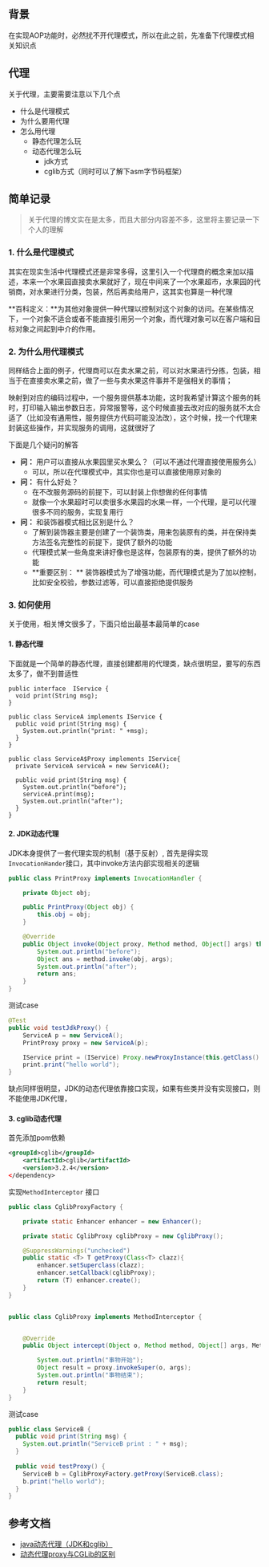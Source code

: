 ## 背景

在实现AOP功能时，必然扰不开代理模式，所以在此之前，先准备下代理模式相关知识点

## 代理

关于代理，主要需要注意以下几个点

- 什么是代理模式
- 为什么要用代理 
- 怎么用代理
  - 静态代理怎么玩
  - 动态代理怎么玩
    - jdk方式
    - cglib方式（同时可以了解下asm字节码框架）

## 简单记录
> 关于代理的博文实在是太多，而且大部分内容差不多，这里将主要记录一下个人的理解

### 1. 什么是代理模式

其实在现实生活中代理模式还是非常多得，这里引入一个代理商的概念来加以描述，本来一个水果园直接卖水果就好了，现在中间来了一个水果超市，水果园的代销商，对水果进行分类，包装，然后再卖给用户，这其实也算是一种代理

**百科定义：**为其他对象提供一种代理以控制对这个对象的访问。在某些情况下，一个对象不适合或者不能直接引用另一个对象，而代理对象可以在客户端和目标对象之间起到中介的作用。

### 2. 为什么用代理模式

同样结合上面的例子，代理商可以在卖水果之前，可以对水果进行分拣，包装，相当于在直接卖水果之前，做了一些与卖水果这件事并不是强相关的事情；

映射到对应的编码过程中，一个服务提供基本功能，这时我希望计算这个服务的耗时，打印输入输出参数日志，异常报警等，这个时候直接去改对应的服务就不太合适了（比如没有通用性，服务提供方代码可能没法改），这个时候，找一个代理来封装这些操作，并实现服务的调用，这就很好了


下面是几个疑问的解答

- **问：** 用户可以直接从水果园里买水果么？（可以不通过代理直接使用服务么）
  - 可以，所以在代理模式中，其实你也是可以直接使用原对象的
- **问：** 有什么好处？
  - 在不改服务源码的前提下，可以封装上你想做的任何事情
  - 就像一个水果超时可以卖很多水果园的水果一样，一个代理，是可以代理很多不同的服务，实现复用行
- **问：** 和装饰器模式相比区别是什么？
  - 了解到装饰器主要是创建了一个装饰类，用来包装原有的类，并在保持类方法签名完整性的前提下，提供了额外的功能
  - 代理模式某一些角度来讲好像也是这样，包装原有的类，提供了额外的功能
  - **重要区别： ** 装饰器模式为了增强功能，而代理模式是为了加以控制，比如安全校验，参数过滤等，可以直接拒绝提供服务


### 3. 如何使用

关于使用，相关博文很多了，下面只给出最基本最简单的case

#### 1. 静态代理

下面就是一个简单的静态代理，直接创建都用的代理类，缺点很明显，要写的东西太多了，做不到普适性

```
public interface  IService {
  void print(String msg);
}

public class ServiceA implements IService {
  public void print(String msg) {
    System.out.println("print: " +msg);
  }
}

public class ServiceA$Proxy implements IService{
  private ServiceA serviceA = new ServiceA();
  
  public void print(String msg) {
    System.out.println("before");
    serviceA.print(msg);
    System.out.println("after");
  }
}
```

#### 2. JDK动态代理

JDK本身提供了一套代理实现的机制（基于反射）, 首先是得实现`InvocationHander`接口，其中invoke方法内部实现相关的逻辑

```java
public class PrintProxy implements InvocationHandler {

    private Object obj;

    public PrintProxy(Object obj) {
        this.obj = obj;
    }

    @Override
    public Object invoke(Object proxy, Method method, Object[] args) throws Throwable {
        System.out.println("before");
        Object ans = method.invoke(obj, args);
        System.out.println("after");
        return ans;
    }
}
```

测试case

```java
@Test
public void testJdkProxy() {
    ServiceA p = new ServiceA();
    PrintProxy proxy = new ServiceA(p);

    IService print = (IService) Proxy.newProxyInstance(this.getClass().getClassLoader(), ServuceA,ckass.getInterfaces(), proxy);
    print.print("hello world");
}
```

缺点同样很明显，JDK的动态代理依靠接口实现，如果有些类并没有实现接口，则不能使用JDK代理，

#### 3. cglib动态代理

首先添加pom依赖

```xml
<groupId>cglib</groupId>
    <artifactId>cglib</artifactId>
    <version>3.2.4</version>
</dependency>
```

实现`MethodInterceptor` 接口

```java
public class CglibProxyFactory {

    private static Enhancer enhancer = new Enhancer();

    private static CglibProxy cglibProxy = new CglibProxy();

    @SuppressWarnings("unchecked")
    public static <T> T getProxy(Class<T> clazz){
        enhancer.setSuperclass(clazz);
        enhancer.setCallback(cglibProxy);
        return (T) enhancer.create();
    }
}


public class CglibProxy implements MethodInterceptor {


    @Override
    public Object intercept(Object o, Method method, Object[] args, MethodProxy methodProxy) throws Throwable {

        System.out.println("事物开始");  
        Object result = proxy.invokeSuper(o, args);  
        System.out.println("事物结束");  
        return result;  
    }
}
```


测试case

```java
public class ServiceB {
  public void print(String msg) {
    System.out.println("ServiceB print : " + msg);
  }
  
  public void testProxy() {
    ServiceB b = CglibProxyFactory.getProxy(ServiceB.class);
    b.print("hello world");
  }
}
```

## 参考文档

- [java动态代理（JDK和cglib）](http://www.cnblogs.com/jqyp/archive/2010/08/20/1805041.html)
- [动态代理proxy与CGLib的区别](http://blog.csdn.net/hintcnuie/article/details/10954631)




